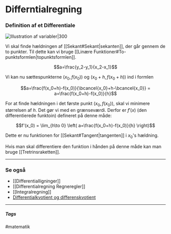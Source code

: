 # Differntialregning


### Definition af et Differentiale

![Illustration af variabler|300](https://external-content.duckduckgo.com/iu/?u=http%3A%2F%2Fwww.webmatematik.dk%2FOldsite%2Fmedia%2F34490424%2F2-38.png&f=1&nofb=1)

Vi skal finde hældningen af [[Sekant#Sekant|sekanten]], der går gennem de to punkter. Til dette kan vi bruge [[Linære Funktioner#To-punktsformlen|topunktsformlen]].

$$a=\frac{y_2-y_1}{x_2-x_1}$$

Vi kan nu sættespunkterne $(x_0,f(x_0))$ og $(x_0+h,f(x_0+h))$ ind i formlen

$$a=\frac{f(x_0+h)-f(x_0)}{\bcancel{x_0}+h-\bcancel{x_0}} = a=\frac{f(x_0+h)-f(x_0)}{h}$$

For at finde hældningen i det første punkt $(x_0,f(x_0))$, skal vi minimere størrelsen af $h$. Det gør vi med en grænseværdi. Derfor er $f'(x)$ (den differentierede funktoin) defineret på denne måde:

$$f'(x_0) = 
\lim_{h\to 0} \left(  a=\frac{f(x_0+h)-f(x_0)}{h} \right)$$

Dette er nu funktionen for [[Sekant#Tangent|tangenten]] i $x_0$'s hældning.

Hvis man skal differentiere den funktion i hånden på denne måde kan man bruge [[Tretrinsraketten]].



---

### Se også
- [[Differentialligninger]]
- [[Differentialregning Regneregler]]
- [[Integralregning]]
- [Differentialkvotient og differenskvotient](https://www.webmatematik.dk/lektioner/matematik-b/differentialregning/differenskvotient-og-differentialkvotient)

---
##### Tags
#matematik 
